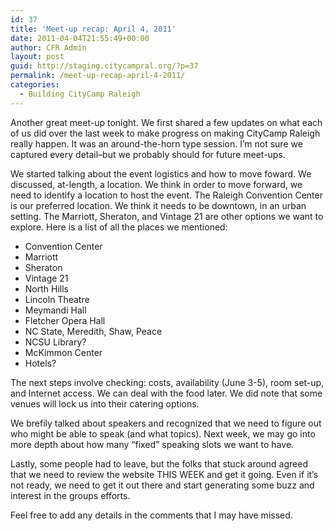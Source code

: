 ```yaml
---
id: 37
title: 'Meet-up recap: April 4, 2011'
date: 2011-04-04T21:55:49+00:00
author: CFR Admin
layout: post
guid: http://staging.citycampral.org/?p=37
permalink: /meet-up-recap-april-4-2011/
categories:
  - Building CityCamp Raleigh
---
```

Another great meet-up tonight. We first shared a few updates on what each of us did over the last week to make progress on making CityCamp Raleigh really happen. It was an around-the-horn type session. I&#8217;m not sure we captured every detail&#8211;but we probably should for future meet-ups. <!--more-->

We started talking about the event logistics and how to move foward. We discussed, at-length, a location. We think in order to move forward, we need to identify a location to host the event. The Raleigh Convention Center is our preferred location. We think it needs to be downtown, in an urban setting. The Marriott, Sheraton, and Vintage 21 are other options we want to explore. Here is a list of all the places we mentioned:

  * Convention Center
  * Marriott
  * Sheraton
  * Vintage 21
  * North Hills
  * Lincoln Theatre
  * Meymandi Hall
  * Fletcher Opera Hall
  * NC State, Meredith, Shaw, Peace
  * NCSU Library?
  * McKimmon Center
  * Hotels?

The next steps involve checking: costs, availability (June 3-5), room set-up, and Internet access. We can deal with the food later. We did note that some venues will lock us into their catering options.

We brefily talked about speakers and recognized that we need to figure out who might be able to speak (and what topics). Next week, we may go into more depth about how many &#8220;fixed&#8221; speaking slots we want to have.

Lastly, some people had to leave, but the folks that stuck around agreed that we need to review the website THIS WEEK and get it going. Even if it&#8217;s not ready, we need to get it out there and start generating some buzz and interest in the groups efforts.

Feel free to add any details in the comments that I may have missed.